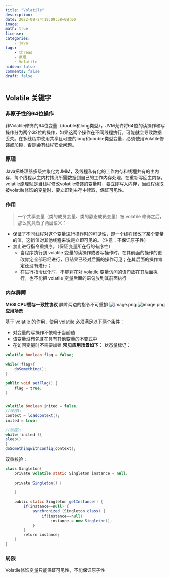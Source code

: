 ```yaml
---
title: "Volatile"
description:
date: 2022-09-24T19:09:58+08:00
image:
math: true
license:
categories:
    - java
tags:
    - thread
    - 原理
    - Volatile
hidden: false
comments: false
draft: false
---
```


## Volatile 关键字

### 非原子性的64位操作
非Volatile修饰的64位变量（double和long类型），JVM允许将64位的读操作和写操作分为两个32位的操作，如果这两个操作在不同线程执行，可能就会导致数据丢失。在多线程中使用共享且可变的long和double类型变量，必须使用Volatile修饰或加锁，否则会有线程安全问题。

### 原理
Java把处理器多级抽象化为JMM，及线程私有化的工作内存和线程共有的主内存，每个线程从主内村拷贝所需数据到自己的工作内存处理，在重新写回主内存。volatile原理就是当线程修改volatile修饰的变量时，要立即写入内存，当线程读取被volatile修饰的变量时，要立即到主存中读取，保证可见性。
### 作用

> 一个共享变量（类的成员变量、类的静态成员变量）被 volatile 修饰之后，那么就具备了两层语义：


- 保证了不同线程对这个变量进行操作时的可见性，即一个线程修改了某个变量的值，这新值对其他线程来说是立即可见的。（注意：不保证原子性）
- 禁止进行指令重排序。（保证变量所在行的有序性）
   - 当程序执行到 volatile 变量的读操作或者写操作时，在其前面的操作的更改肯定全部已经进行，且结果已经对后面的操作可见；在其后面的操作肯定还没有进行；
   - 在进行指令优化时，不能将在对 volatile 变量访问的语句放在其后面执行，也不能把 volatile 变量后面的语句放到其前面执行
### 内存屏障
**MESI CPU缓存一致性协议**
屏障两边的指令不可重排
![image.png](https://cdn.nlark.com/yuque/0/2021/png/381674/1615619423077-dea312ee-787e-4a28-b723-199f76a214f7.png#crop=0&crop=0&crop=1&crop=1&height=354&id=Ofz2q&margin=%5Bobject%20Object%5D&name=image.png&originHeight=354&originWidth=863&originalType=binary&ratio=1&rotation=0&showTitle=false&size=354799&status=done&style=none&title=&width=863)
![image.png](https://cdn.nlark.com/yuque/0/2021/png/381674/1615619453470-bdab6e23-1385-4538-9c91-ceefcd05aa27.png#crop=0&crop=0&crop=1&crop=1&height=283&id=jLumj&margin=%5Bobject%20Object%5D&name=image.png&originHeight=283&originWidth=880&originalType=binary&ratio=1&rotation=0&showTitle=false&size=255651&status=done&style=none&title=&width=880)
**应用场景**

基于 volatile 的作用，使用 volatile 必须满足以下两个条件：

- 对变量的写操作不依赖于当前值
- 该变量没有包含在具有其他变量的不变式中
- 在访问变量时不需要加锁
**常见应用场景如下：**
状态量标记：

```java
volatile boolean flag = false;
 
while(!flag){
    doSomething();
}
 
public void setFlag() {
    flag = true;
}


volatile boolean inited = false;
//线程1:
context = loadContext(); 
inited = true;           
 
//线程2:
while(!inited ){
sleep()
}
doSomethingwithconfig(context);
```

双重校验：

```java
class Singleton{
    private volatile static Singleton instance = null;
 
    private Singleton() {
 
    }
 
    public static Singleton getInstance() {
        if(instance==null) {
            synchronized (Singleton.class) {
                if(instance==null)
                    instance = new Singleton();
            }
        }
        return instance;
    }
}
```

### 局限
Volatile修饰变量只能保证可见性，不能保证原子性
